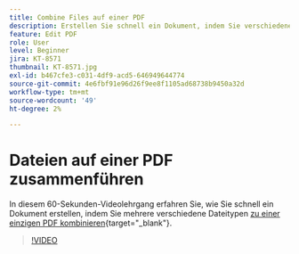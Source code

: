 ```yaml
---
title: Combine Files auf einer PDF
description: Erstellen Sie schnell ein Dokument, indem Sie verschiedene Dateitypen auf einer einzigen PDF zusammenführen
feature: Edit PDF
role: User
level: Beginner
jira: KT-8571
thumbnail: KT-8571.jpg
exl-id: b467cfe3-c031-4df9-acd5-646949644774
source-git-commit: 4e6fbf91e96d26f9ee8f1105ad68738b9450a32d
workflow-type: tm+mt
source-wordcount: '49'
ht-degree: 2%

---
```


# Dateien auf einer PDF zusammenführen

In diesem 60-Sekunden-Videolehrgang erfahren Sie, wie Sie schnell ein Dokument erstellen, indem Sie mehrere verschiedene Dateitypen [zu einer einzigen PDF kombinieren](https://www.adobe.com/acrobat/online/merge-pdf.html){target="_blank"}.

>[!VIDEO](https://video.tv.adobe.com/v/3415767?quality=12&learn=on&hidetitle=true&captions=ger)
